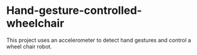 # Hand-gesture-controlled-wheelchair
This project uses an accelerometer to detect hand gestures and control a wheel chair robot.
